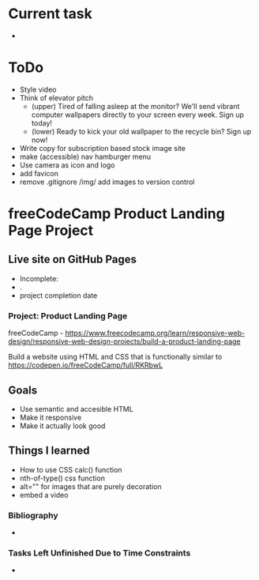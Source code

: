 # Current task
 - 

# ToDo
 - Style video
 - Think of elevator pitch
   - (upper) Tired of falling asleep at the monitor?
     We'll send vibrant computer wallpapers directly to your screen every week.
     Sign up today!
   - (lower) Ready to kick your old wallpaper to the recycle bin? Sign up now!
 - Write copy for subscription based stock image site
 - make (accessible) nav hamburger menu
 - Use camera as icon and logo
 - add favicon
 - remove .gitignore /img/ add images to version control

# freeCodeCamp Product Landing Page Project

## Live site on GitHub Pages
 - Incomplete:
  - . 
 - project completion date
 
### Project: Product Landing Page
freeCodeCamp - https://www.freecodecamp.org/learn/responsive-web-design/responsive-web-design-projects/build-a-product-landing-page

Build a website using HTML and CSS that is functionally similar to https://codepen.io/freeCodeCamp/full/RKRbwL

## Goals
 - Use semantic and accesible HTML
 - Make it responsive
 - Make it actually look good
 
## Things I learned
- How to use CSS calc() function
- nth-of-type() css function
- alt="" for images that are purely decoration
- embed a video

### Bibliography
- 

### Tasks Left Unfinished Due to Time Constraints
- 
